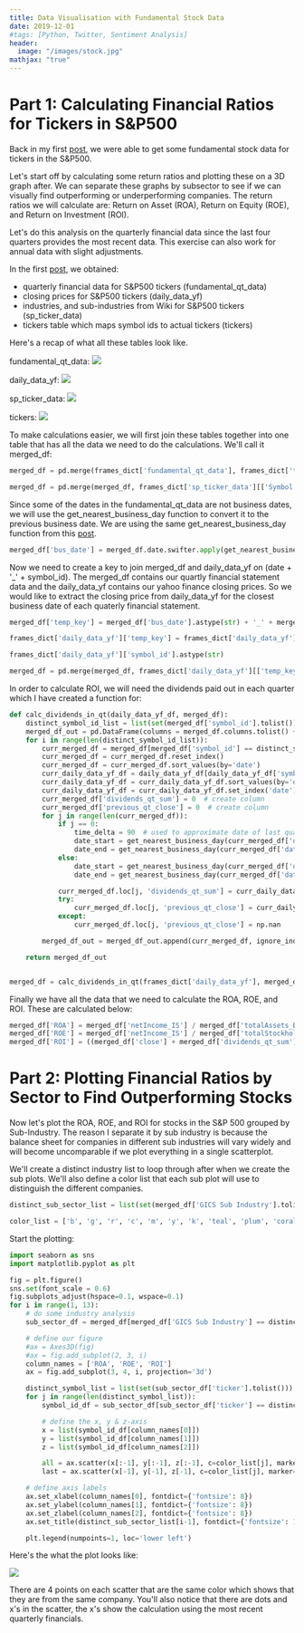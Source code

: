 ```yaml
---
title: Data Visualisation with Fundamental Stock Data
date: 2019-12-01
#tags: [Python, Twitter, Sentiment Analysis]
header:
  image: "/images/stock.jpg"
mathjax: "true"
---
```


# Part 1: Calculating Financial Ratios for Tickers in S&P500

Back in my first [post](https://h-xiao.github.io/setup), we were able to get some fundamental stock data for tickers in the S&P500. 

Let's start off by calculating some return ratios and plotting these on a 3D graph after. We can separate these graphs by subsector to see if we can visually find outperforming or underperforming companies. The return ratios we will calculate are: Return on Asset (ROA),  Return on Equity (ROE), and Return on Investment (ROI).

Let's do this analysis on the quarterly financial data since the last four quarters provides the most recent data. This exercise can also work for annual data with slight adjustments. 


In the first [post](https://h-xiao.github.io/setup), we obtained:
* quarterly financial data for S&P500 tickers (fundamental_qt_data)
* closing prices for S&P500 tickers (daily_data_yf)
* industries, and sub-industries from Wiki for S&P500 tickers (sp_ticker_data)
* tickers table which maps symbol ids to actual tickers (tickers) 



Here's a recap of what all these tables look like. 

fundamental_qt_data:
[![](/assets/images/sector_fundamentals_plotting/fundamental_qt_data.JPG)](/assets/images/sector_fundamentals_plotting/fundamental_qt_data.JPG)


daily_data_yf:
[![](/assets/images/sector_fundamentals_plotting/daily_data_yf.JPG)](/assets/images/sector_fundamentals_plotting/daily_data_yf.JPG)


sp_ticker_data:
[![](/assets/images/sector_fundamentals_plotting/sp_ticker_data.JPG)](/assets/images/sector_fundamentals_plotting/sp_ticker_data.JPG)


tickers:
[![](/assets/images/sector_fundamentals_plotting/tickers.JPG)](/assets/images/sector_fundamentals_plotting/tickers.JPG)


To make calculations easier, we will first join these tables together into one table that has all the data we need to do the calculations. We'll call it merged_df: 

```python
merged_df = pd.merge(frames_dict['fundamental_qt_data'], frames_dict['tickers'], how='left', left_on='symbol_id', right_on='index', sort=False).drop(['index'], axis=1)

merged_df = pd.merge(merged_df, frames_dict['sp_ticker_data'][['Symbol', 'GICS Sector', 'GICS Sub Industry']], how='left', left_on='ticker', right_on='Symbol', sort=False).drop(['Symbol'], axis=1)
```


Since some of the dates in the fundamental_qt_data are not business dates, we will use the get_nearest_business_day function to convert it to the previous business date. We are using the same get_nearest_business_day function from this [post](https://h-xiao.github.io/trump_tweets).

```python
merged_df['bus_date'] = merged_df.date.swifter.apply(get_nearest_business_day)
```


Now we need to create a key to join merged_df and daily_data_yf on (date + '_' + symbol_id).
The merged_df contains our quartly financial statement data and the daily_data_yf contains our yahoo finance closing prices. So we would like to extract the closing price from daily_data_yf for the closest business date of each quaterly financial statement.   

```python
merged_df['temp_key'] = merged_df['bus_date'].astype(str) + '_' + merged_df['symbol_id'].astype(str)

frames_dict['daily_data_yf']['temp_key'] = frames_dict['daily_data_yf']['date'].astype(str) + '_' + 

frames_dict['daily_data_yf']['symbol_id'].astype(str)

merged_df = pd.merge(merged_df, frames_dict['daily_data_yf'][['temp_key', 'close']], how='left', on='temp_key', sort=False).drop(['temp_key'], axis=1)
```


In order to calculate ROI, we will need the dividends paid out in each quarter which I have created a function for:

```python
def calc_dividends_in_qt(daily_data_yf_df, merged_df):
    distinct_symbol_id_list = list(set(merged_df['symbol_id'].tolist()))
    merged_df_out = pd.DataFrame(columns = merged_df.columns.tolist() + ['dividends_qt_sum', 'previous_qt_close'])
    for i in range(len(distinct_symbol_id_list)):
        curr_merged_df = merged_df[merged_df['symbol_id'] == distinct_symbol_id_list[i]]
        curr_merged_df = curr_merged_df.reset_index()
        curr_merged_df = curr_merged_df.sort_values(by='date')
        curr_daily_data_yf_df = daily_data_yf_df[daily_data_yf_df['symbol_id'] == distinct_symbol_id_list[i]]
        curr_daily_data_yf_df = curr_daily_data_yf_df.sort_values(by='date')
        curr_daily_data_yf_df = curr_daily_data_yf_df.set_index('date')
        curr_merged_df['dividends_qt_sum'] = 0  # create column
        curr_merged_df['previous_qt_close'] = 0  # create column
        for j in range(len(curr_merged_df)):
            if j == 0:
                time_delta = 90  # used to approximate date of last quarter
                date_start = get_nearest_business_day(curr_merged_df['date'].iloc[j] - datetime.timedelta(time_delta))
                date_end = get_nearest_business_day(curr_merged_df['date'].iloc[j])
            else:
                date_start = get_nearest_business_day(curr_merged_df['date'].iloc[j-1])
                date_end = get_nearest_business_day(curr_merged_df['date'].iloc[j])

            curr_merged_df.loc[j, 'dividends_qt_sum'] = curr_daily_data_yf_df.loc[date_start:date_end,:]['dividends'].sum()
            try:
                curr_merged_df.loc[j, 'previous_qt_close'] = curr_daily_data_yf_df.loc[date_start,:]['close']
            except:
                curr_merged_df.loc[j, 'previous_qt_close'] = np.nan

        merged_df_out = merged_df_out.append(curr_merged_df, ignore_index=True, sort=False).drop(['index'], axis=1)

    return merged_df_out


merged_df = calc_dividends_in_qt(frames_dict['daily_data_yf'], merged_df)
```


Finally we have all the data that we need to calculate the ROA, ROE, and ROI. These are calculated below:

```python
merged_df['ROA'] = merged_df['netIncome_IS'] / merged_df['totalAssets_BS']
merged_df['ROE'] = merged_df['netIncome_IS'] / merged_df['totalStockholderEquity_BS']
merged_df['ROI'] = ((merged_df['close'] + merged_df['dividends_qt_sum']) / merged_df['previous_qt_close']) -1
```


# Part 2: Plotting Financial Ratios by Sector to Find Outperforming Stocks

Now let's plot the ROA, ROE, and ROI for stocks in the S&P 500 grouped by Sub-Industry. The reason I separate it by sub industry is because the balance sheet for companies in different sub industries will vary widely and will become uncomparable if we plot everything in a single scatterplot.

We'll create a distinct industry list to loop through after when we create the sub plots. We'll also define a color list that each sub plot will use to distinguish the different companies.

```python
distinct_sub_sector_list = list(set(merged_df['GICS Sub Industry'].tolist()))

color_list = ['b', 'g', 'r', 'c', 'm', 'y', 'k', 'teal', 'plum', 'coral', 'darksalmon', 'darkcyan', 'sienna', 'mediumpurple', 'fuchsia', 'slateblue', 'aqua', 'skyblue', 'peru', 'lime', 'lightblue']
```


Start the plotting:

```python
import seaborn as sns
import matplotlib.pyplot as plt

fig = plt.figure()
sns.set(font_scale = 0.6)
fig.subplots_adjust(hspace=0.1, wspace=0.1)
for i in range(1, 13):
    # do some industry analysis
    sub_sector_df = merged_df[merged_df['GICS Sub Industry'] == distinct_sub_sector_list[i-1]].reset_index()

    # define our figure
    #ax = Axes3D(fig)
    #ax = fig.add_subplot(2, 3, i)
    column_names = ['ROA', 'ROE', 'ROI']
    ax = fig.add_subplot(3, 4, i, projection='3d')

    distinct_symbol_list = list(set(sub_sector_df['ticker'].tolist()))
    for j in range(len(distinct_symbol_list)):
        symbol_id_df = sub_sector_df[sub_sector_df['ticker'] == distinct_symbol_list[j]].sort_values('date')

        # define the x, y & z-axis
        x = list(symbol_id_df[column_names[0]])
        y = list(symbol_id_df[column_names[1]])
        z = list(symbol_id_df[column_names[2]])

        all = ax.scatter(x[:-1], y[:-1], z[:-1], c=color_list[j], marker='o', label=distinct_symbol_list[j])
        last = ax.scatter(x[-1], y[-1], z[-1], c=color_list[j], marker='x', label='_nolegend_')

    # define axis labels
    ax.set_xlabel(column_names[0], fontdict={'fontsize': 8})
    ax.set_ylabel(column_names[1], fontdict={'fontsize': 8})
    ax.set_zlabel(column_names[2], fontdict={'fontsize': 8})
    ax.set_title(distinct_sub_sector_list[i-1], fontdict={'fontsize': 10}, fontweight='bold')

    plt.legend(numpoints=1, loc='lower left')
```




Here's the what the plot looks like:


[![](/assets/images/sector_fundamentals_plotting/ROA,ROE,ROI_industry_plot.JPG)](/assets/images/sector_fundamentals_plotting/ROA,ROE,ROI_industry_plot.JPG)


There are 4 points on each scatter that are the same color which shows that they are from the same company. You'll also notice that there are dots and x's in the scatter, the x's show the calculation using the most recent quarterly financials. 




